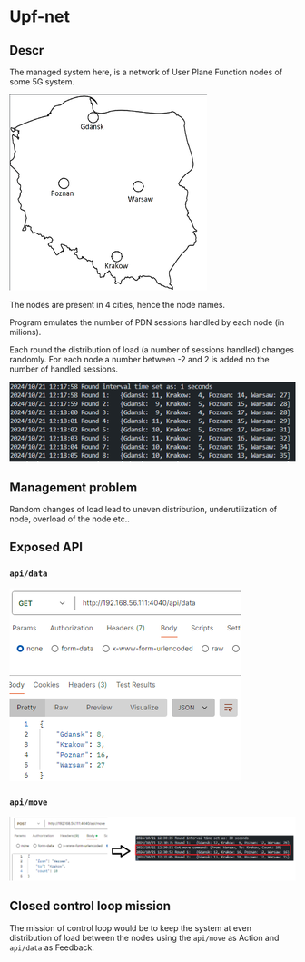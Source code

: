 # Upf-net
## Descr

The managed system here, is a network of User Plane Function nodes of some 5G system.

<img src="_img/1.png" style="zoom:50%">

The nodes are present in 4 cities, hence the node names.

Program emulates the number  of PDN sessions handled by each node (in milions). 

Each round the distribution of load (a number of sessions handled) changes randomly. For each node a number between -2 and 2 is added no the number of handled sessions.

![](_img/2.png)

## Management problem

Random changes of load lead to uneven distribution, underutilization of node, overload of the node etc..

## Exposed API

### `api/data`
![](_img/3.png)

### `api/move`
![](_img/4.png)

## Closed control loop mission

The mission of control loop would be to keep the system at even distribution of load between the nodes using the `api/move` as Action and `api/data` as Feedback.



